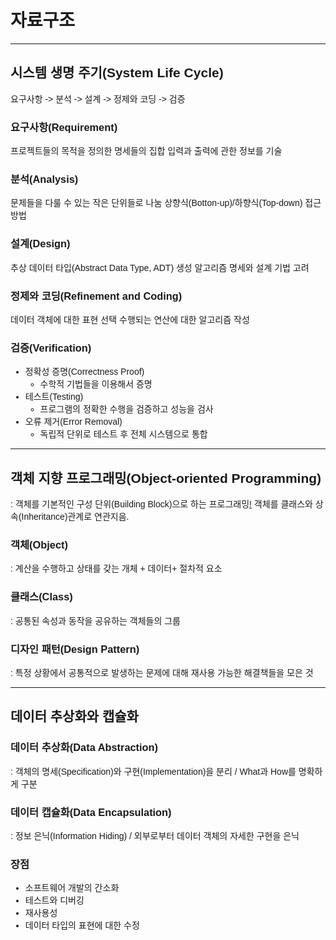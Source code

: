 # 자료구조

---

## 시스템 생명 주기(System Life Cycle)

요구사항 -> 분석 -> 설계 -> 정제와 코딩 -> 검증

### 요구사항(Requirement)

프로젝트들의 목적을 정의한 명세들의 집합
입력과 출력에 관한 정보를 기술

### 분석(Analysis)

문제들을 다룰 수 있는 작은 단위들로 나눔
상향식(Botton-up)/하향식(Top-down) 접근 방법

### 설계(Design)

추상 데이터 타입(Abstract Data Type, ADT) 생성
알고리즘 명세와 설계 기법 고려

### 정제와 코딩(Refinement and Coding)

데이터 객체에 대한 표현 선택
수행되는 연산에 대한 알고리즘 작성

### 검증(Verification)

-   정확성 증명(Correctness Proof)
    -   수학적 기법들을 이용해서 증명
-   테스트(Testing)
    -   프로그램의 정확한 수행을 검증하고 성능을 검사
-   오류 제거(Error Removal)
    -   독립적 단위로 테스트 후 전체 시스템으로 통합

---

## 객체 지향 프로그래밍(Object-oriented Programming)

: 객체를 기본적인 구성 단위(Building Block)으로 하는 프로그래밍[!](https://ko.wikipedia.org/wiki/%EA%B0%9D%EC%B2%B4_%EC%A7%80%ED%96%A5_%ED%94%84%EB%A1%9C%EA%B7%B8%EB%9E%98%EB%B0%8D) 객체를 클래스와 상속(Inheritance)관계로 연관지음.

### 객체(Object)

: 계산을 수행하고 상태를 갖는 개체 + 데이터+ 절차적 요소

### 클래스(Class)

: 공통된 속성과 동작을 공유하는 객체들의 그룹

### 디자인 패턴(Design Pattern)

: 특정 상황에서 공통적으로 발생하는 문제에 대해 재사용 가능한 해결책들을 모은 것

---

## 데이터 추상화와 캡슐화

### 데이터 추상화(Data Abstraction)

: 객체의 명세(Specification)와 구현(Implementation)을 분리 / What과 How를 명확하게 구분

### 데이터 캡슐화(Data Encapsulation)

: 정보 은닉(Information Hiding) / 외부로부터 데이터 객체의 자세한 구현을 은닉

### 장점

-   소프트웨어 개발의 간소화
-   테스트와 디버깅
-   재사용성
-   데이터 타입의 표현에 대한 수정

<style type="text/css">
  @import url('https://cdn.jsdelivr.net/gh/orioncactus/pretendard/dist/web/static/pretendard.css');
  *{
    font-family: 'Pretendard', sans-serif;
  }
  </style>
